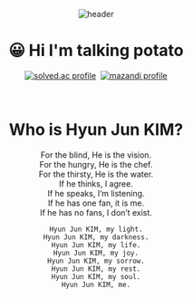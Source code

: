 <div align="center">

  ![header](https://capsule-render.vercel.app/api?type=waving&height=200&text=JaeHeon%20CHOI&fontAlign=70&fontAlignY=40&color=gradient&animation=twinkling)

# 😀 Hi I'm talking potato

<p align="center">
	<a href="https://solved.ac/jh0520" target="_blank"><img src="http://mazassumnida.wtf/api/v2/generate_badge?boj=jh0520" alt="solved.ac profile"/></a>&nbsp
	<a href="https://solved.ac/jh0520" target="_blank"><img src="http://mazandi.herokuapp.com/api?handle=jh0520" alt="mazandi profile"/></a>
</p>

</br>

# Who is Hyun Jun KIM?
<p>
	For the blind, He is the vision.</br>
	For the hungry, He is the chef.</br>
	For the thirsty, He is the water.</br>
	If he thinks, I agree.</br>
	If he speaks, I’m listening.</br>
	If he has one fan, it is me.</br>
	If he has no fans, I don’t exist.</br>

	Hyun Jun KIM, my light.
	Hyun Jun KIM, my darkness.
	Hyun Jun KIM, my life.
	Hyun Jun KIM, my joy.
	Hyun Jun KIM, my sorrow.
	Hyun Jun KIM, my rest.
	Hyun Jun KIM, my soul.
	Hyun Jun KIM, me.
</p>

</div>

<!--
**ChoiJaeHeon/ChoiJaeHeon** is a ✨ _special_ ✨ repository because its `README.md` (this file) appears on your GitHub profile.

Here are some ideas to get you started:

- 🔭 I’m currently working on ...
- 🌱 I’m currently learning ...
- 👯 I’m looking to collaborate on ...
- 🤔 I’m looking for help with ...
- 💬 Ask me about ...
- 📫 How to reach me: ...
- 😄 Pronouns: ...
- ⚡ Fun fact: ...
-->
